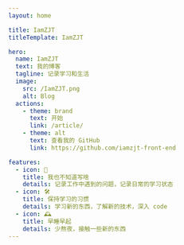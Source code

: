 ```yaml
---
layout: home

title: IamZJT
titleTemplate: IamZJT

hero:
  name: IamZJT
  text: 我的博客
  tagline: 记录学习和生活
  image:
    src: /IamZJT.png
    alt: Blog
  actions:
    - theme: brand
      text: 开始
      link: /article/
    - theme: alt
      text: 查看我的 GitHub
      link: https://github.com/iamzjt-front-end

features:
  - icon: 🌝
    title: 我也不知道写啥
    details: 记录工作中遇到的问题，记录日常的学习状态
  - icon: 🛠️
    title: 保持学习的习惯
    details: 学习新的东西，了解新的技术，深入 code
  - icon: 🕰
    title: 早睡早起
    details: 少熬夜，接触一些新的东西
---
```

